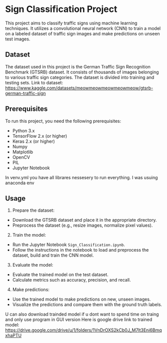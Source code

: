# Sign Classification Project

This project aims to classify traffic signs using machine learning techniques. It utilizes a convolutional neural network (CNN) to train a model on a labeled dataset of traffic sign images and make predictions on unseen test images.

## Dataset

The dataset used in this project is the German Traffic Sign Recognition Benchmark (GTSRB) dataset. It consists of thousands of images belonging to various traffic sign categories. The dataset is divided into training and testing sets.
Link to dataset: https://www.kaggle.com/datasets/meowmeowmeowmeowmeow/gtsrb-german-traffic-sign

## Prerequisites

To run this project, you need the following prerequisites:

- Python 3.x
- TensorFlow 2.x (or higher)
- Keras 2.x (or higher)
- Numpy
- Matplotlib
- OpenCV
- PIL
- Jupyter Notebook

In venv.yml you have all librares nessesery to run everything. I was usuing anaconda env

## Usage

1. Prepare the dataset:

- Download the GTSRB dataset and place it in the appropriate directory.
- Preprocess the dataset (e.g., resize images, normalize pixel values).

2. Train the model:

- Run the Jupyter Notebook `Sign_Classification.ipynb`.
- Follow the instructions in the notebook to load and preprocess the dataset, build and train the CNN model.

3. Evaluate the model:

- Evaluate the trained model on the test dataset.
- Calculate metrics such as accuracy, precision, and recall.

4. Make predictions:

- Use the trained model to make predictions on new, unseen images.
- Visualize the predictions and compare them with the ground truth labels.

U can also download trainded model if u dont want to spend time on traing and only use program in GUI version
Here is google drive link to trained model: https://drive.google.com/drive/u/1/folders/1VnDrOXS2kCb0J_M7lt3Eni6BmqxhaPTU

